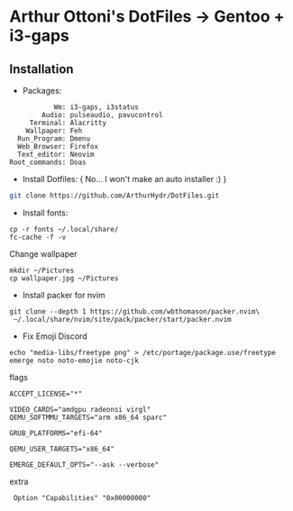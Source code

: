 # Arthur Ottoni's DotFiles -> Gentoo + i3-gaps

## Installation
* Packages:
```
           Wm: i3-gaps, i3status
        Audio: pulseaudio, pavucontrol
     Terminal: Alacritty
    Wallpaper: Feh
  Run_Program: Dmenu
  Web_Browser: Firefox
  Text_editor: Neovim
Root_commands: Doas
```

* Install Dotfiles: { No... I won't make an auto installer :) }
```sh
git clone https://github.com/ArthurHydr/DotFiles.git
```

* Install fonts:
```
cp -r fonts ~/.local/share/
fc-cache -f -v
```

Change wallpaper
```
mkdir ~/Pictures
cp wallpaper.jpg ~/Pictures
```

* Install packer for nvim
```
git clone --depth 1 https://github.com/wbthomason/packer.nvim\
 ~/.local/share/nvim/site/pack/packer/start/packer.nvim
```

* Fix Emoji Discord
```
echo "media-libs/freetype png" > /etc/portage/package.use/freetype
emerge noto noto-emojie noto-cjk
```

flags
```
ACCEPT_LICENSE="*"

VIDEO_CARDS="amdgpu radeonsi virgl"
QEMU_SOFTMMU_TARGETS="arm x86_64 sparc"

GRUB_PLATFORMS="efi-64"

QEMU_USER_TARGETS="x86_64"

EMERGE_DEFAULT_OPTS="--ask --verbose"
```
extra 
```
 Option "Capabilities" "0x00000000" 
 ```
 
